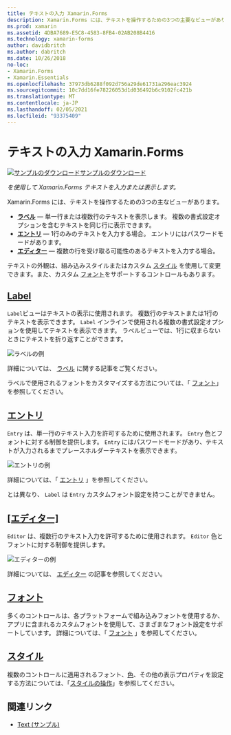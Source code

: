 ```yaml
---
title: テキストの入力 Xamarin.Forms
description: Xamarin.Forms には、テキストを操作するための3つの主要なビューがあります。この記事では、アプリケーションにテキストを入力して表示する方法について説明し Xamarin.Forms ます。
ms.prod: xamarin
ms.assetid: 4DBA7689-E5C8-4583-8FB4-02AB208B4416
ms.technology: xamarin-forms
author: davidbritch
ms.author: dabritch
ms.date: 10/26/2018
no-loc:
- Xamarin.Forms
- Xamarin.Essentials
ms.openlocfilehash: 37973db6288f092d756a29de61731a296eac3924
ms.sourcegitcommit: 10c7dd16fe78226053d1d036492b6c9102fc421b
ms.translationtype: MT
ms.contentlocale: ja-JP
ms.lasthandoff: 02/05/2021
ms.locfileid: "93375409"
---
```

# <a name="text-in-xamarinforms"></a>テキストの入力 Xamarin.Forms

[![サンプルのダウンロード](~/media/shared/download.png)サンプルのダウンロード](/samples/xamarin/xamarin-forms-samples/userinterface-text)

_を使用して Xamarin.Forms テキストを入力または表示します。_

Xamarin.Forms には、テキストを操作するための3つの主なビューがあります。

- **[ラベル](#label)** &mdash; 単一行または複数行のテキストを表示します。 複数の書式設定オプションを含むテキストを同じ行に表示できます。
- **[エントリ](#entry)** &mdash; 1行のみのテキストを入力する場合。 エントリにはパスワードモードがあります。
- **[エディター](#editor)** &mdash; 複数の行を受け取る可能性のあるテキストを入力する場合。

テキストの外観は、組み込みスタイルまたはカスタム [スタイル](#styles) を使用して変更できます。また、カスタム [フォント](#fonts)をサポートするコントロールもあります。

## <a name="label"></a>[Label](label.md)

`Label`ビューはテキストの表示に使用されます。 複数行のテキストまたは1行のテキストを表示できます。 `Label` インラインで使用される複数の書式設定オプションを使用してテキストを表示できます。 ラベルビューでは、1行に収まらないときにテキストを折り返すことができます。

![ラベルの例](images/label.png)

詳細については、 [ラベル](label.md) に関する記事をご覧ください。

ラベルで使用されるフォントをカスタマイズする方法については、「 [フォント](fonts.md)」を参照してください。

## <a name="entry"></a>[エントリ](entry.md)

`Entry` は、単一行のテキスト入力を許可するために使用されます。 `Entry` 色とフォントに対する制御を提供します。 `Entry` にはパスワードモードがあり、テキストが入力されるまでプレースホルダーテキストを表示できます。

![エントリの例](images/entry.png)

詳細については、「 [エントリ](entry.md) 」を参照してください。

とは異なり、 `Label` は `Entry` カスタムフォント設定を持つことができません。

## <a name="editor"></a>[[エディター]](editor.md)

`Editor` は、複数行のテキスト入力を許可するために使用されます。 `Editor` 色とフォントに対する制御を提供します。

![エディターの例](images/editor.png)

詳細については、 [エディター](editor.md) の記事を参照してください。

## <a name="fonts"></a>[フォント](fonts.md)

多くのコントロールは、各プラットフォームで組み込みフォントを使用するか、アプリに含まれるカスタムフォントを使用して、さまざまなフォント設定をサポートしています。 詳細については、「 [フォント](fonts.md) 」を参照してください。

## <a name="styles"></a>[スタイル](styles.md)

複数のコントロールに適用されるフォント、[色](~/xamarin-forms/user-interface/colors.md)、その他の表示プロパティを設定する方法については、「[スタイルの操作](~/xamarin-forms/user-interface/styles/index.md)」を参照してください。

## <a name="related-links"></a>関連リンク

- [Text (サンプル)](/samples/xamarin/xamarin-forms-samples/userinterface-text)